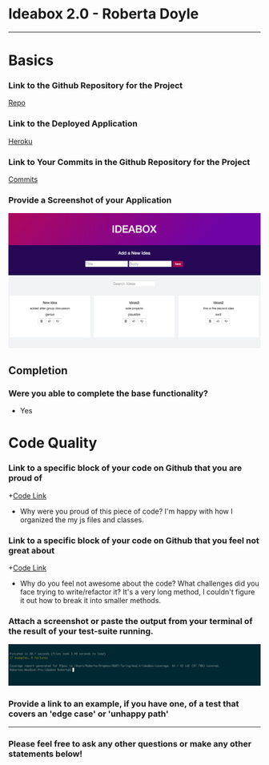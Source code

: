 # Ideabox 2.0 - Roberta Doyle

------

# Basics

### Link to the Github Repository for the Project
[Repo](https://github.com/roscalabrin/ideabox)

### Link to the Deployed Application
[Heroku](https://myideabox.herokuapp.com/)

### Link to Your Commits in the Github Repository for the Project
[Commits](https://github.com/roscalabrin/ideabox/commits/master)

### Provide a Screenshot of your Application
![Idea Box Homepage](./roberta_doyle_ideabox.png)

## Completion

### Were you able to complete the base functionality?
* Yes


# Code Quality

### Link to a specific block of your code on Github that you are proud of
+[Code Link](https://github.com/roscalabrin/ideabox/blob/master/app/assets/javascripts/ideabox.js.es6#L1-L15)

* Why were you proud of this piece of code?
I'm happy with how I organized the my js files and classes.

### Link to a specific block of your code on Github that you feel not great about
+[Code Link](https://github.com/roscalabrin/ideabox/blob/master/app/assets/javascripts/ideas_index.js.es6#L2-L19)

* Why do you feel not awesome about the code? What challenges did you face trying to write/refactor it?
It's a very long method, I couldn't figure it out how to break it into smaller methods. 

### Attach a screenshot or paste the output from your terminal of the result of your test-suite running.
![Tests](./roberta_doyle_tests.png)

### Provide a link to an example, if you have one, of a test that covers an 'edge case' or 'unhappy path'

-----

### Please feel free to ask any other questions or make any other statements below!
